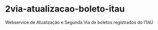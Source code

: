 # 2via-atualizacao-boleto-itau
Webservice de Atualização e Segunda Via de boletos registrados do ITAÚ

